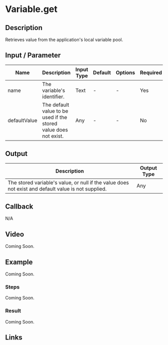# Variable.get

## Description

Retrieves value from the application's local variable pool.

## Input / Parameter

| Name | Description | Input Type | Default | Options | Required |
| ------ | ------ | ------ | ------ | ------ | ------ |
| name | The variable's identifier. | Text | - | - | Yes |
| defaultValue | The default value to be used if the stored value does not exist. | Any | - | - | No |

## Output

| Description | Output Type |
| ------ | ------ |
| The stored variable's value, or null if the value does not exist and default value is not supplied. | Any |

## Callback

N/A

## Video

Coming Soon.

## Example

Coming Soon.

### Steps

Coming Soon.

### Result

Coming Soon.

## Links